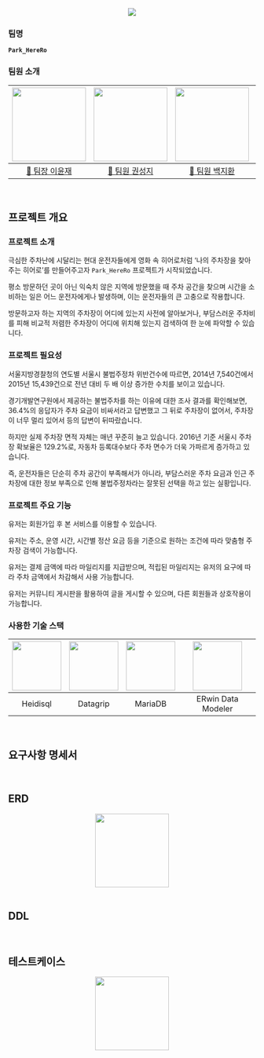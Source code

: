 <div align="center">
  <img src="https://capsule-render.vercel.app/api?type=waving&color=006F3E&height=230&section=header&text=Park%20HereRo&fontColor=7DB249&fontSize=90" />
</div>

### 팀명
**`Park_HereRo`**

### 팀원 소개
<div align="center">

|<img src="https://github.com/beyond-sw-camp/be05-1st-Peter_Parker-Park_HereRo/blob/main/images/memoji/itsjaeya.png" height="150" />|<img src="https://github.com/beyond-sw-camp/be05-1st-Peter_Parker-Park_HereRo/blob/main/images/memoji/holyplace129.png" height="150" />|<img src="https://github.com/beyond-sw-camp/be05-1st-Peter_Parker-Park_HereRo/blob/main/images/memoji/JihwanB.png" height="150" />|<img src="https://github.com/beyond-sw-camp/be05-1st-Peter_Parker-Park_HereRo/blob/main/images/memoji/ecoh96.png" height="150" />|<img src="https://github.com/beyond-sw-camp/be05-1st-Peter_Parker-Park_HereRo/blob/main/images/memoji/hyeonjin-dot.png" height="150" />|
|:---:|:---:|:---:|:---:|:---:|
|[🎸 팀장 이윤재](https://github.com/itsjaeya)|[🤑 팀원 권성지](https://github.com/holyplace129)|[🐶 팀원 백지환](https://github.com/JihwanB)|[🤭 팀원 오은철](https://github.com/ecoh96)|[🤎 팀원 정현진](https://github.com/hyeonjin-dot)|

</div>

</br>

## 프로젝트 개요

### 프로젝트 소개
극심한 주차난에 시달리는 현대 운전자들에게 영화 속 히어로처럼 ‘나의 주차장을 찾아주는 히어로’를 만들어주고자 `Park_HereRo` 프로젝트가 시작되었습니다.

평소 방문하던 곳이 아닌 익숙치 않은 지역에 방문했을 때 주차 공간을 찾으며 시간을 소비하는 일은 어느 운전자에게나 발생하며, 이는 운전자들의 큰 고충으로 작용합니다.

방문하고자 하는 지역의 주차장이 어디에 있는지 사전에 알아보거나, 부담스러운 주차비를 피해 비교적 저렴한 주차장이 어디에 위치해 있는지 검색하여 한 눈에 파악할 수 있습니다.

### 프로젝트 필요성
서울지방경찰청의 연도별 서울시 불법주정차 위반건수에 따르면, 2014년 7,540건에서 2015년 15,439건으로 전년 대비 두 배 이상 증가한 수치를 보이고 있습니다.

경기개발연구원에서 제공하는 불법주차를 하는 이유에 대한 조사 결과를 확인해보면, 36.4%의 응답자가 주차 요금이 비싸서라고 답변했고 그 뒤로 주차장이 없어서, 주차장이 너무 멀리 있어서 등의 답변이 뒤따랐습니다.

하지만 실제 주차장 면적 자체는 매년 꾸준히 늘고 있습니다. 2016년 기준 서울시 주차장 확보율은 129.2%로, 자동차 등록대수보다 주차 면수가 더욱 가파르게 증가하고 있습니다.

즉, 운전자들은 단순히 주차 공간이 부족해서가 아니라, 부담스러운 주차 요금과 인근 주차장에 대한 정보 부족으로 인해 불법주정차라는 잘못된 선택을 하고 있는 실황입니다.

### 프로젝트 주요 기능
유저는 회원가입 후 본 서비스를 이용할 수 있습니다.

유저는 주소, 운영 시간, 시간별 정산 요금 등을 기준으로 원하는 조건에 따라 맞춤형 주차장 검색이 가능합니다.

유저는 결제 금액에 따라 마일리지를 지급받으며, 적립된 마일리지는 유저의 요구에 따라 주차 금액에서 차감해서 사용 가능합니다.

유저는 커뮤니티 게시판을 활용하여 글을 게시할 수 있으며, 다른 회원들과 상호작용이 가능합니다.

### 사용한 기술 스택
<div align="center">
  
  |<img src="https://github.com/beyond-sw-camp/be05-1st-Peter_Parker-Park_HereRo/blob/main/images/techstack/heidisql.png" height="100" />|<img src="https://github.com/beyond-sw-camp/be05-1st-Peter_Parker-Park_HereRo/blob/main/images/techstack/datagrip.png" height="100" />|<img src="https://github.com/beyond-sw-camp/be05-1st-Peter_Parker-Park_HereRo/blob/main/images/techstack/mariaDB.svg" height="100" />|<img src="https://github.com/beyond-sw-camp/be05-1st-Peter_Parker-Park_HereRo/blob/main/images/techstack/erwin-logo.svg" height="100" />|
  |:---:|:---:|:---:|:---:|
  |Heidisql|Datagrip|MariaDB|ERwin Data Modeler|
  
</div>

</br>

## 요구사항 명세서


</br>

## ERD
<div align="center">

  <img src="https://github.com/beyond-sw-camp/be05-1st-Peter_Parker-Park_HereRo/blob/main/images/ERD.png" height="150"/>

</div>

</br>

## DDL


</br>

## 테스트케이스
<div align="center">

  <img src="https://github.com/beyond-sw-camp/be05-1st-Peter_Parker-Park_HereRo/blob/main/images/테스트케이스.jpg" height="150"/>

</div>